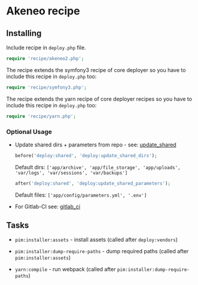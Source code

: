 # Akeneo recipe

## Installing

Include recipe in `deploy.php` file.

```php
require 'recipe/akeneo2.php';
```

The recipe extends the symfony3 recipe of core deployer so you have to include this recipe in `deploy.php` too:

```php
require 'recipe/symfony3.php';
```

The recipe extends the yarn recipe of core deployer recipes so you have to include this recipe in `deploy.php` too:

```php
require 'recipe/yarn.php';
```

### Optional Usage

* Update shared dirs + parameters from repo - see: [update_shared](deploy/update_shared.md)

    ```php
    before('deploy:shared', 'deploy:update_shared_dirs');
    ```

    Default dirs: ``['app/archive', 'app/file_storage', 'app/uploads', 'var/logs', 'var/sessions', 'var/backups']``

    ```php
    after('deploy:shared', 'deploy:update_shared_parameters');
    ```

    Default files:  ``['app/config/parameters.yml', '.env']``

* For Gitlab-CI see: [gitlab_ci](deploy/gitlab_ci.md)

## Tasks

* ``pim:installer:assets`` - install assets (called after ``deploy:vendors``)

* ``pim:installer:dump-require-paths`` - dump required paths (called after ``pim:installer:assets``)

* ``yarn:compile`` - run webpack (called after ``pim:installer:dump-require-paths``)
